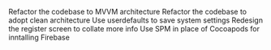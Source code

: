 Refactor the codebase to MVVM architecture
Refactor the codebase to adopt clean architecture
Use userdefaults to save system settings
Redesign the register screen to collate more info
Use SPM in place of Cocoapods for inntalling Firebase
